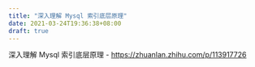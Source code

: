 ```yaml
---
title: "深入理解 Mysql 索引底层原理"
date: 2021-03-24T19:36:38+08:00
draft: true
---
```


深入理解 Mysql 索引底层原理 - https://zhuanlan.zhihu.com/p/113917726